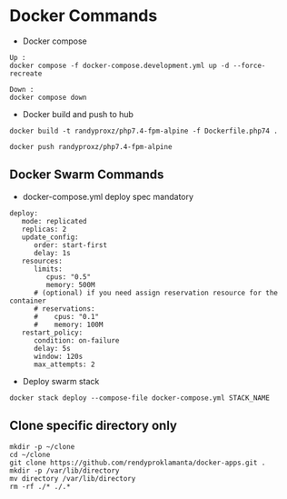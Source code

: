 # Docker Commands

- Docker compose

```shell
Up :
docker compose -f docker-compose.development.yml up -d --force-recreate

Down :
docker compose down
```

- Docker build and push to hub

```shell
docker build -t randyproxz/php7.4-fpm-alpine -f Dockerfile.php74 .

docker push randyproxz/php7.4-fpm-alpine
```

## Docker Swarm Commands

- docker-compose.yml deploy spec mandatory

```shell
deploy:
   mode: replicated
   replicas: 2
   update_config:
      order: start-first
      delay: 1s
   resources:
      limits:
         cpus: "0.5"
         memory: 500M
      # (optional) if you need assign reservation resource for the container
      # reservations:
      #    cpus: "0.1"
      #    memory: 100M
   restart_policy:
      condition: on-failure
      delay: 5s
      window: 120s
      max_attempts: 2
```

- Deploy swarm stack

```shell
docker stack deploy --compose-file docker-compose.yml STACK_NAME
```

## Clone specific directory only

```shell
mkdir -p ~/clone
cd ~/clone
git clone https://github.com/rendyproklamanta/docker-apps.git .
mkdir -p /var/lib/directory
mv directory /var/lib/directory
rm -rf ./* ./.*
```
